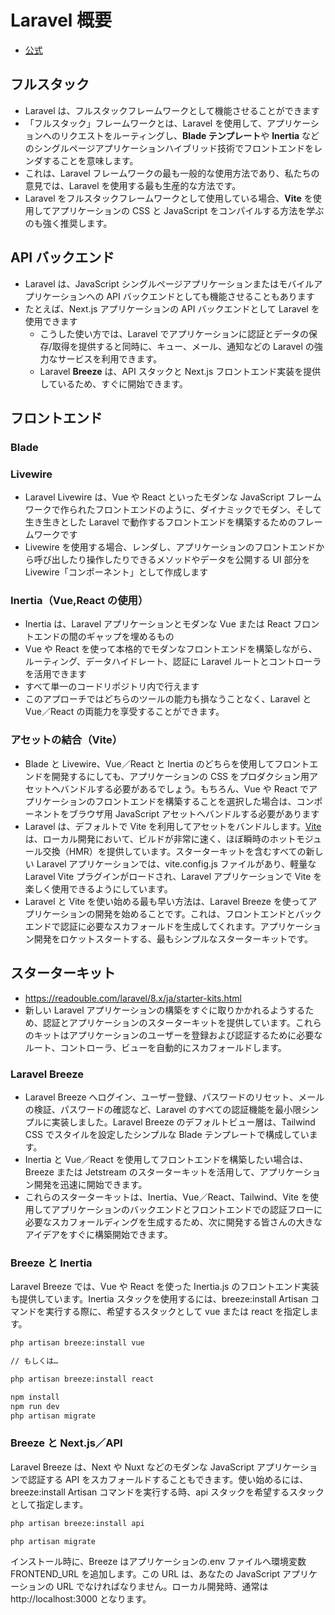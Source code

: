 # Laravel 概要

- [公式](https://readouble.com/laravel/9.x/ja/installation.html)

## フルスタック

- Laravel は、フルスタックフレームワークとして機能させることができます
- 「フルスタック」フレームワークとは、Laravel を使用して、アプリケーションへのリクエストをルーティングし、**Blade テンプレート**や **Inertia** などのシングルページアプリケーションハイブリッド技術でフロントエンドをレンダすることを意味します。
- これは、Laravel フレームワークの最も一般的な使用方法であり、私たちの意見では、Laravel を使用する最も生産的な方法です。
- Laravel をフルスタックフレームワークとして使用している場合、**Vite** を使用してアプリケーションの CSS と JavaScript をコンパイルする方法を学ぶのも強く推奨します。

## API バックエンド

- Laravel は、JavaScript シングルページアプリケーションまたはモバイルアプリケーションへの API バックエンドとしても機能させることもあります
- たとえば、Next.js アプリケーションの API バックエンドとして Laravel を使用できます
  - こうした使い方では、Laravel でアプリケーションに認証とデータの保存/取得を提供すると同時に、キュー、メール、通知などの Laravel の強力なサービスを利用できます。
  - Laravel **Breeze** は、API スタックと Next.js フロントエンド実装を提供しているため、すぐに開始できます。

## フロントエンド

### Blade

### Livewire

- Laravel Livewire は、Vue や React といったモダンな JavaScript フレームワークで作られたフロントエンドのように、ダイナミックでモダン、そして生き生きとした Laravel で動作するフロントエンドを構築するためのフレームワークです
- Livewire を使用する場合、レンダし、アプリケーションのフロントエンドから呼び出したり操作したりできるメソッドやデータを公開する UI 部分を Livewire「コンポーネント」として作成します

### Inertia（Vue,React の使用）

- Inertia は、Laravel アプリケーションとモダンな Vue または React フロントエンドの間のギャップを埋めるもの
- Vue や React を使って本格的でモダンなフロントエンドを構築しながら、ルーティング、データハイドレート、認証に Laravel ルートとコントローラを活用できます
- すべて単一のコードリポジトリ内で行えます
- このアプローチではどちらのツールの能力も損なうことなく、Laravel と Vue／React の両能力を享受することができます。

### アセットの結合（Vite）

- Blade と Livewire、Vue／React と Inertia のどちらを使用してフロントエンドを開発するにしても、アプリケーションの CSS をプロダクション用アセットへバンドルする必要があるでしょう。もちろん、Vue や React でアプリケーションのフロントエンドを構築することを選択した場合は、コンポーネントをブラウザ用 JavaScript アセットへバンドルする必要があります
- Laravel は、デフォルトで Vite を利用してアセットをバンドルします。[Vite](https://readouble.com/laravel/9.x/ja/vite.html) は、ローカル開発において、ビルドが非常に速く、ほぼ瞬時のホットモジュール交換（HMR）を提供しています。スターターキットを含むすべての新しい Laravel アプリケーションでは、vite.config.js ファイルがあり、軽量な Laravel Vite プラグインがロードされ、Laravel アプリケーションで Vite を楽しく使用できるようにしています。
- Laravel と Vite を使い始める最も早い方法は、Laravel Breeze を使ってアプリケーションの開発を始めることです。これは、フロントエンドとバックエンドで認証に必要なスカフォールドを生成してくれます。アプリケーション開発をロケットスタートする、最もシンプルなスターターキットです。

## スターターキット

- https://readouble.com/laravel/8.x/ja/starter-kits.html
- 新しい Laravel アプリケーションの構築をすぐに取りかかれるようするため、認証とアプリケーションのスターターキットを提供しています。これらのキットはアプリケーションのユーザーを登録および認証するために必要なルート、コントローラ、ビューを自動的にスカフォールドします。

### Laravel Breeze

- Laravel Breeze へログイン、ユーザー登録、パスワードのリセット、メールの検証、パスワードの確認など、Laravel のすべての認証機能を最小限シンプルに実装しました。Laravel Breeze のデフォルトビュー層は、Tailwind CSS でスタイルを設定したシンプルな Blade テンプレートで構成しています。
- Inertia と Vue／React を使用してフロントエンドを構築したい場合は、Breeze または Jetstream のスターターキットを活用して、アプリケーション開発を迅速に開始できます。
- これらのスターターキットは、Inertia、Vue／React、Tailwind、Vite を使用してアプリケーションのバックエンドとフロントエンドでの認証フローに必要なスカフォールディングを生成するため、次に開発する皆さんの大きなアイデアをすぐに構築開始できます。

### Breeze と Inertia

Laravel Breeze では、Vue や React を使った Inertia.js のフロントエンド実装も提供しています。Inertia スタックを使用するには、breeze:install Artisan コマンドを実行する際に、希望するスタックとして vue または react を指定します。

```sh
php artisan breeze:install vue

// もしくは…

php artisan breeze:install react

npm install
npm run dev
php artisan migrate
```

### Breeze と Next.js／API

Laravel Breeze は、Next や Nuxt などのモダンな JavaScript アプリケーションで認証する API をスカフォールドすることもできます。使い始めるには、breeze:install Artisan コマンドを実行する時、api スタックを希望するスタックとして指定します。

```sh
php artisan breeze:install api

php artisan migrate
```

インストール時に、Breeze はアプリケーションの.env ファイルへ環境変数 FRONTEND_URL を追加します。この URL は、あなたの JavaScript アプリケーションの URL でなければなりません。ローカル開発時、通常は http://localhost:3000 となります。
